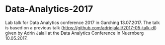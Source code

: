 # Data-Analytics-2017
Lab talk for Data Analytics conference 2017 in Garching 13.07.2017. 
The talk is based on a previous talk (https://github.com/adrinjalali/2017-05-talk-dl) given by Adrin Jalali at the Data Analytics Conference in Nuernberg 10.05.2017.
